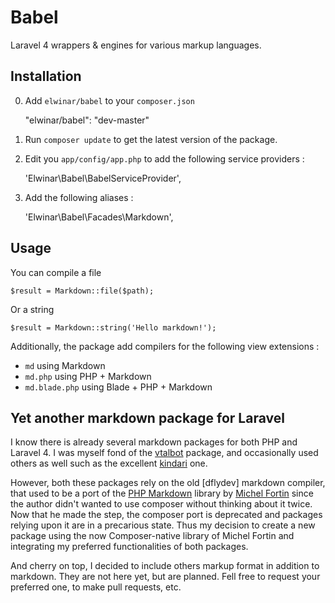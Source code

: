 # Babel

Laravel 4 wrappers &amp; engines for various markup languages.

## Installation

0. Add `elwinar/babel` to your `composer.json`

	"elwinar/babel": "dev-master"

0. Run `composer update` to get the latest version of the package.
0. Edit you `app/config/app.php` to add the following service providers :

	'Elwinar\Babel\BabelServiceProvider',

0. Add the following aliases :

	'Elwinar\Babel\Facades\Markdown',

## Usage

You can compile a file

```
$result = Markdown::file($path);
```

Or a string

```
$result = Markdown::string('Hello markdown!');
```

Additionally, the package add compilers for the following view extensions :

- `md` using Markdown
- `md.php` using PHP + Markdown
- `md.blade.php` using Blade + PHP + Markdown

## Yet another markdown package for Laravel

I know there is already several markdown packages for both PHP and Laravel 4. I was myself fond of the [vtalbot](https://github.com/vtalbot/markdown) package, and occasionally used others as well such as the excellent [kindari](https://github.com/Kindari/laravel-markdown) one.

However, both these packages rely on the old [dflydev] markdown compiler, that used to be a port of the [PHP Markdown](http://michelf.com/projects/php-markdown/) library by [Michel Fortin](http://michelf.com/) since the author didn't wanted to use composer without thinking about it twice. Now that he made the step, the composer port is deprecated and packages relying upon it are in a precarious state. Thus my decision to create a new package using the now Composer-native library of Michel Fortin and integrating my preferred functionalities of both packages.

And cherry on top, I decided to include others markup format in addition to markdown. They are not here yet, but are planned. Fell free to request your preferred one, to make pull requests, etc.